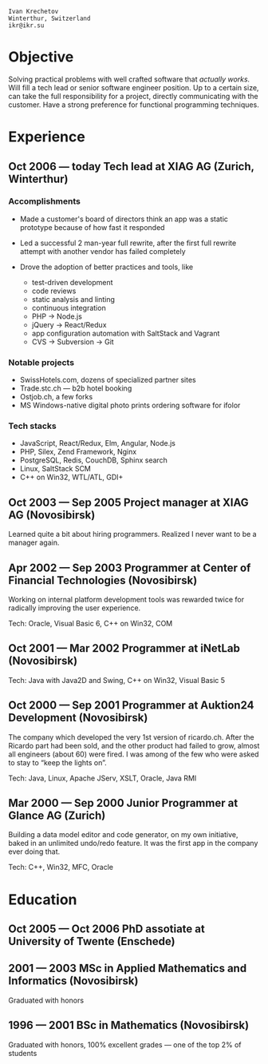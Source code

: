 ```
Ivan Krechetov
Winterthur, Switzerland
ikr@ikr.su
```

# Objective

Solving practical problems with well crafted software that _actually works._ Will fill a tech lead
or senior software engineer position. Up to a certain size, can take the full responsibility for a
project, directly communicating with the customer. Have a strong preference for functional
programming techniques.

# Experience

## Oct 2006 — today Tech lead at XIAG AG (Zurich, Winterthur)

### Accomplishments

* Made a customer's board of directors think an app was a static prototype because of how fast it
  responded

* Led a successful 2 man-year full rewrite, after the first full rewrite attempt with another vendor
  has failed completely

* Drove the adoption of better practices and tools, like
  * test-driven development
  * code reviews
  * static analysis and linting
  * continuous integration
  * PHP → Node.js
  * jQuery → React/Redux
  * app configuration automation with SaltStack and Vagrant
  * CVS → Subversion → Git

### Notable projects

* SwissHotels.com, dozens of specialized partner sites
* Trade.stc.ch — b2b hotel booking
* Ostjob.ch, a few forks
* MS Windows-native digital photo prints ordering software for ifolor

### Tech stacks

* JavaScript, React/Redux, Elm, Angular, Node.js
* PHP, Silex, Zend Framework, Nginx
* PostgreSQL, Redis, CouchDB, Sphinx search
* Linux, SaltStack SCM
* C++ on Win32, WTL/ATL, GDI+

## Oct 2003 — Sep 2005 Project manager at XIAG AG (Novosibirsk)

Learned quite a bit about hiring programmers. Realized I never want to be a manager again.

## Apr 2002 — Sep 2003 Programmer at Center of Financial Technologies (Novosibirsk)

Working on internal platform development tools was rewarded twice for radically improving the user
experience.

Tech: Oracle, Visual Basic 6, C++ on Win32, COM

## Oct 2001 — Mar 2002 Programmer at iNetLab (Novosibirsk)

Tech: Java with Java2D and Swing, C++ on Win32, Visual Basic 5

## Oct 2000 — Sep 2001 Programmer at Auktion24 Development (Novosibirsk)

The company which developed the very 1st version of ricardo.ch. After the Ricardo part had been
sold, and the other product had failed to grow, almost all engineers (about 60) were fired. I was
among of the few who were asked to stay to “keep the lights on”.

Tech: Java, Linux, Apache JServ, XSLT, Oracle, Java RMI

## Mar 2000 — Sep 2000 Junior Programmer at Glance AG (Zurich)

Building a data model editor and code generator, on my own initiative, baked in an unlimited
undo/redo feature. It was the first app in the company ever doing that.

Tech: C++, Win32, MFC, Oracle

# Education

## Oct 2005 — Oct 2006 PhD assotiate at University of Twente (Enschede)

## 2001 — 2003 MSc in Applied Mathematics and Informatics (Novosibirsk)

Graduated with honors

## 1996 — 2001 BSc in Mathematics (Novosibirsk)

Graduated with honors, 100% excellent grades — one of the top 2% of students
